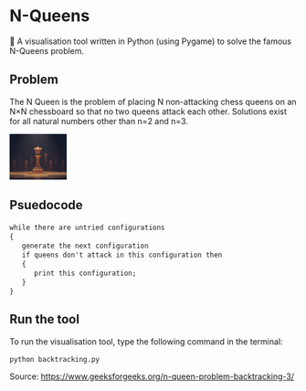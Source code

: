 # N-Queens
👑 A visualisation tool written in Python (using Pygame) to solve the famous N-Queens problem.

## Problem
The N Queen is the problem of placing N non-attacking chess queens on an N×N chessboard so that no two queens attack each other. 
Solutions exist for all natural numbers other than n=2 and n=3.

<img src="https://github.com/amritaravishankar/n_queens/blob/master/queen.jpg?raw=true" width="100" align-content="center">

## Psuedocode
```
while there are untried configurations
{
   generate the next configuration
   if queens don't attack in this configuration then
   {
      print this configuration;
   }
}
```

## Run the tool
To run the visualisation tool, type the following command in the terminal:
```
python backtracking.py
```

Source: https://www.geeksforgeeks.org/n-queen-problem-backtracking-3/
